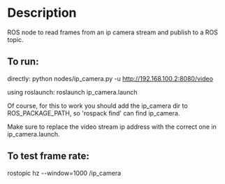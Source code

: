 # Description
ROS node to read frames from an ip camera stream and publish to a ROS topic. 

## To run:
directly:
python nodes/ip_camera.py -u http://192.168.100.2:8080/video

using roslaunch:
roslaunch ip_camera.launch

Of course, for this to work you should add the ip_camera dir to ROS_PACKAGE_PATH, so 'rospack find' can find ip_camera. 

Make sure to replace the video stream ip address with the correct one in ip_camera.launch. 

## To test frame rate:
rostopic hz --window=1000 /ip_camera
